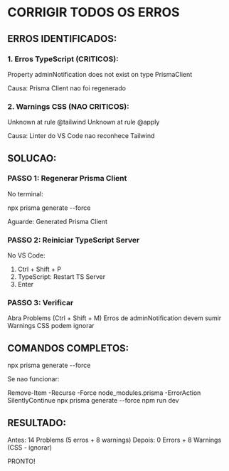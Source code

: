 # CORRIGIR TODOS OS ERROS

## ERROS IDENTIFICADOS:

### 1. Erros TypeScript (CRITICOS):
Property adminNotification does not exist on type PrismaClient

Causa: Prisma Client nao foi regenerado

### 2. Warnings CSS (NAO CRITICOS):
Unknown at rule @tailwind
Unknown at rule @apply

Causa: Linter do VS Code nao reconhece Tailwind

## SOLUCAO:

### PASSO 1: Regenerar Prisma Client

No terminal:

npx prisma generate --force

Aguarde: Generated Prisma Client

### PASSO 2: Reiniciar TypeScript Server

No VS Code:
1. Ctrl + Shift + P
2. TypeScript: Restart TS Server
3. Enter

### PASSO 3: Verificar

Abra Problems (Ctrl + Shift + M)
Erros de adminNotification devem sumir
Warnings CSS podem ignorar

## COMANDOS COMPLETOS:

npx prisma generate --force

Se nao funcionar:

Remove-Item -Recurse -Force node_modules\.prisma -ErrorAction SilentlyContinue
npx prisma generate --force
npm run dev

## RESULTADO:

Antes: 14 Problems (5 erros + 8 warnings)
Depois: 0 Errors + 8 Warnings (CSS - ignorar)

PRONTO!
